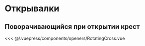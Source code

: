 # Открывалки

## Поворачивающийся при открытии крест 

<openers-RotatingCross/>

<<< @/.vuepress/components/openers/RotatingCross.vue

